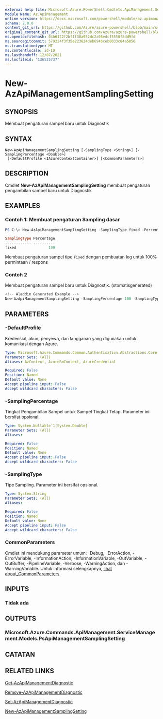 ```yaml
---
external help file: Microsoft.Azure.PowerShell.Cmdlets.ApiManagement.ServiceManagement.dll-Help.xml
Module Name: Az.ApiManagement
online version: https://docs.microsoft.com/powershell/module/az.apimanagement/new-azapimanagementsamplingsetting
schema: 2.0.0
content_git_url: https://github.com/Azure/azure-powershell/blob/main/src/ApiManagement/ApiManagement/help/New-AzApiManagementSamplingSetting.md
original_content_git_url: https://github.com/Azure/azure-powershell/blob/main/src/ApiManagement/ApiManagement/help/New-AzApiManagementSamplingSetting.md
ms.openlocfilehash: 04b6122f2bf1f30a952dc2a96edcf5556f8dd9fd
ms.sourcegitcommit: 579224f3f35e223624deb694bceb0033c84a5856
ms.translationtype: MT
ms.contentlocale: id-ID
ms.lasthandoff: 12/07/2021
ms.locfileid: "136525737"
---
```

# New-AzApiManagementSamplingSetting

## SYNOPSIS
Membuat pengaturan sampel baru untuk Diagnostik

## SYNTAX

```
New-AzApiManagementSamplingSetting [-SamplingType <String>] [-SamplingPercentage <Double>]
 [-DefaultProfile <IAzureContextContainer>] [<CommonParameters>]
```

## DESCRIPTION
Cmdlet **New-AzApiManagementSamplingSetting** membuat pengaturan pengambilan sampel baru untuk Diagnostik

## EXAMPLES

### Contoh 1: Membuat pengaturan Sampling dasar
```powershell
PS C:\> New-AzApiManagementSamplingSetting -SamplingType fixed -Percentage 100

SamplingType Percentage
------------ ----------
fixed               100
```

Membuat pengaturan sampel tipe `Fixed` dengan pembuatan log untuk 100% permintaan / respons

### Contoh 2

Membuat pengaturan sampel baru untuk Diagnostik. (otomatisgenerated)

```powershell
<!-- Aladdin Generated Example --> 
New-AzApiManagementSamplingSetting -SamplingPercentage 100 -SamplingType fixed
```

## PARAMETERS

### -DefaultProfile
Kredensial, akun, penyewa, dan langganan yang digunakan untuk komunikasi dengan Azure.

```yaml
Type: Microsoft.Azure.Commands.Common.Authentication.Abstractions.Core.IAzureContextContainer
Parameter Sets: (All)
Aliases: AzContext, AzureRmContext, AzureCredential

Required: False
Position: Named
Default value: None
Accept pipeline input: False
Accept wildcard characters: False
```

### -SamplingPercentage
Tingkat Pengambilan Sampel untuk Sampel Tingkat Tetap. Parameter ini bersifat opsional.

```yaml
Type: System.Nullable`1[System.Double]
Parameter Sets: (All)
Aliases:

Required: False
Position: Named
Default value: None
Accept pipeline input: False
Accept wildcard characters: False
```

### -SamplingType
Tipe Sampling.
Parameter ini bersifat opsional.

```yaml
Type: System.String
Parameter Sets: (All)
Aliases:

Required: False
Position: Named
Default value: None
Accept pipeline input: False
Accept wildcard characters: False
```

### CommonParameters
Cmdlet ini mendukung parameter umum: -Debug, -ErrorAction, -ErrorVariable, -InformationAction, -InformationVariable, -OutVariable, -OutBuffer, -PipelineVariable, -Verbose, -WarningAction, dan -WarningVariable. Untuk informasi selengkapnya, [lihat about_CommonParameters](http://go.microsoft.com/fwlink/?LinkID=113216).

## INPUTS

### Tidak ada

## OUTPUTS

### Microsoft.Azure.Commands.ApiManagement.ServiceManagement.Models.PsApiManagementSamplingSetting

## CATATAN

## RELATED LINKS

[Get-AzApiManagementDiagnostic](./Get-AzApiManagementDiagnostic.md)

[Remove-AzApiManagementDiagnostic](./Remove-AzApiManagementDiagnostic.md)

[Set-AzApiManagementDiagnostic](./Set-AzApiManagementDiagnostic.md)

[New-AzApiManagementSamplingSetting](./New-AzApiManagementHttpMessageDiagnostic.md)
